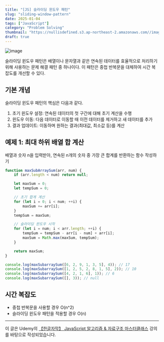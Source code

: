 ```yaml
---
title: "[JS] 슬라이딩 윈도우 패턴"
slug: "sliding-window-pattern"
date: 2025-01-04
tags: ["JavaScript"]
category: "Problem Solving"
thumbnail: "https://nullisdefined.s3.ap-northeast-2.amazonaws.com//images/36ecfd89922696e1b8edfa4107c40ac0.png"
draft: true
---
```

![image](https://nullisdefined.s3.ap-northeast-2.amazonaws.com//images/36ecfd89922696e1b8edfa4107c40ac0.png)


슬라이딩 윈도우 패턴은 배열이나 문자열과 같은 연속된 데이터를 효율적으로 처리하기 위해 사용하는 문제 해결 패턴 중 하나이다. 이 패턴은 중첩 반복문을 대체하여 시간 복잡도를 개선할 수 있다.

## 기본 개념
슬라이딩 윈도우 패턴의 핵심은 다음과 같다.
1. 초기 윈도우 설정: 연속된 데이터의 첫 구간에 대해 초기 계산을 수행
2. 윈도우 이동: 다음 데이터로 이동할 때 이전 데이터를 제거하고 새 데이터를 추가
3. 결과 업데이트: 이동하며 원하는 결과(최대값, 최소값 등)를 계산

## 예제 1: 최대 하위 배열 합 계산
배열과 숫자 n을 입력받아, 연속된 n개의 숫자 중 가장 큰 합계를 반환하는 함수 작성하기

```js
function maxSubArraySum(arr, num) {
	if (arr.length < num) return null;

	let maxSum = 0;
	let tempSum = 0;

	// 초기 합계 계산
	for (let i = 0; i < num; ++i) {
		maxSum += arr[i];
	}
	tempSum = maxSum;

	// 슬라이딩 윈도우 시작
	for (let i = num; i < arr.length; ++i) {
		tempSum = tempSum - arr[i - num] + arr[i];
		maxSum = Math.max(maxSum, tempSum);
	}

	return maxSum;
}

console.log(maxSubarraySum([6, 2, 9, 1, 3, 5], 4)); // 17
console.log(maxSubarraySum([1, 2, 5, 2, 8, 1, 5], 2)); // 10
console.log(maxSubarraySum([4, 2, 1, 6], 1)); // 6
console.log(maxSubarraySum([], 3)); // null
```

## 시간 복잡도
- 중첩 반복문을 사용할 경우 O(n^2)
- 슬라이딩 윈도우 패턴을 적용할 경우 O(n)

---
이 글은 Udemy의 [【한글자막】 JavaScript 알고리즘 & 자료구조 마스터클래스](https://www.udemy.com/course/best-javascript-data-structures/) 강의를 바탕으로 작성되었습니다.